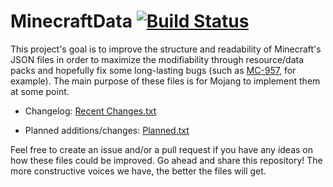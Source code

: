# MinecraftData [![Build Status](https://travis-ci.org/FVbico/Data-Driven-Minecraft.svg?branch=master)](https://travis-ci.org/FVbico/MinecraftData)

This project's goal is to improve the structure and readability of Minecraft's JSON files in order to maximize the modifiability through resource/data packs and hopefully fix some long-lasting bugs (such as [MC-957](https://bugs.mojang.com/browse/MC-957), for example). The main purpose of these files is for Mojang to implement them at some point.

* Changelog: [Recent Changes.txt](https://github.com/FVbico/Data-Driven-Minecraft/blob/master/Recent%20Changes.txt)

* Planned additions/changes: [Planned.txt](https://github.com/FVbico/Data-Driven-Minecraft/blob/master/Planned.txt)

Feel free to create an issue and/or a pull request if you have any ideas on how these files could be improved.
Go ahead and share this repository! The more constructive voices we have, the better the files will get.
